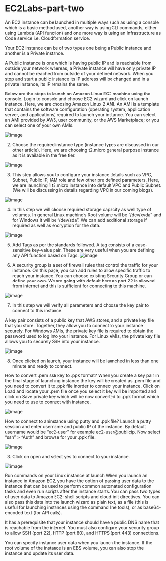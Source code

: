 # EC2Labs-part-two

An EC2 instance can be launched in multiple ways such as using a console which is a basic method used, another way is using CLI commands, either using Lambda (API function) and one more way is using an Infrastructure as Code service i.e. Cloudformation service.

Your EC2 instance can be of two types one being a Public instance and another is a Private instance.

A Public instance is one which is having public IP and is reachable from outside your network whereas, a Private instance will have only private IP and cannot be reached from outside of your defined network. When you stop and start a public instance its IP address will be changed and in a private instance, its IP remains the same.

Below are the steps to launch an Amazon Linux EC2 machine using the console.
Login to console and choose EC2 wizard and click on launch instance. Here, we are choosing Amazon Linux 2 AMI.
An AMI is a template that contains the software configuration (operating system, application server, and applications) required to launch your instance. You can select an AMI provided by AWS, user community, or the AWS Marketplace; or you can select one of your own AMIs.

![image](https://user-images.githubusercontent.com/103466963/174646505-2cd3db3e-aab1-48b7-b56e-a5822beb5433.png)

2. Choose the required instance type (instance types are discussed in our other article). Here, we are choosing t2.micro general purpose instance as it is available in the free tier.

![image](https://user-images.githubusercontent.com/103466963/174646691-47ce1f00-5407-4a53-9733-ca7c8e61c06f.png)

3. This step allows you to configure your instance details such as VPC, Subnet, Public IP, IAM role and few other pre defined parameters. Here, we are launching 1 t2.micro instance into default VPC and Public Subnet. (We will be discussing in details regarding VPC in our coming blogs).

![image](https://user-images.githubusercontent.com/103466963/174650024-fecebc6b-01f5-4a7e-b31d-f3c0a3bee361.png)


4. In this step we will choose required storage capacity as well type of volumes. In general Linux machine’s Root volume will be “/dev/xvda” and for Windows it will be “/dev/sda”. We can add additional storage if required as well as encryption for the data.

![image](https://user-images.githubusercontent.com/103466963/174649820-dec83986-2fda-47b7-a4be-1b52b214a7c8.png)


5. Add Tags as per the standards followed. A tag consists of a case-sensitive key-value pair. These are very useful when you are defining any API function based on Tags.
![image](https://user-images.githubusercontent.com/103466963/174649652-f50528f6-2d36-45cb-9bf7-6a5386a1eaf2.png)


6. A security group is a set of firewall rules that control the traffic for your instance. On this page, you can add rules to allow specific traffic to reach your instance. You can choose existing Security Group or can define your own. We are going with default here as port 22 is allowed from internet and this is sufficient for connecting to this machine.

![image](https://user-images.githubusercontent.com/103466963/174649752-258856bc-6c0d-47c3-805c-abe1d6fada5f.png)

7. In this step we will verify all parameters and choose the key pair to connect to this instance.

A key pair consists of a public key that AWS stores, and a private key file that you store. Together, they allow you to connect to your instance securely. For Windows AMIs, the private key file is required to obtain the password used to log into your instance. For Linux AMIs, the private key file allows you to securely SSH into your instance.

![image](https://user-images.githubusercontent.com/103466963/174650142-a121f790-1144-475a-bc19-a2df4a7fdedb.png)

8. Once clicked on launch, your instance will be launched in less than one minute and ready to connect.

How to convert .pem ssh key to .ppk format?
When you create a key pair in the final stage of launching instance the key will be created as .pem file and you need to convert it to .ppk file inorder to connect your instance.
Click on Load and locate your .pem file once you select it key will be imported and click on Save private key which will be now converted to .ppk format which you need to use to connect with instance.

![image](https://user-images.githubusercontent.com/103466963/174651978-c56005c3-8d64-47a9-bab0-0d162a8da68b.png)

How to connect to aninstance using putty and .ppk file?
Launch a putty session and enter username and public IP of the instance. By default username would be “ec2-user” for example ec2-user@publicip.
Now select “ssh” > “Auth” and browse for your .ppk file.

![image](https://user-images.githubusercontent.com/103466963/174652102-6212ddfa-266f-471b-97b1-1292cb3a990e.png)

3. Click on open and select yes to connect to your instance.

![image](https://user-images.githubusercontent.com/103466963/174652298-b3786885-5060-4453-a1ac-05fdf77265a3.png)

Run commands on your Linux instance at launch
When you launch an instance in Amazon EC2, you have the option of passing user data to the instance that can be used to perform common automated configuration tasks and even run scripts after the instance starts. You can pass two types of user data to Amazon EC2: shell scripts and cloud-init directives. You can also pass this data into the launch wizard as plain text, as a file (this is useful for launching instances using the command line tools), or as base64-encoded text (for API calls).

It has a prerequisite that your instance should have a public DNS name that is reachable from the internet. You must also configure your security group to allow SSH (port 22), HTTP (port 80), and HTTPS (port 443) connections.

You can specify instance user data when you launch the instance. If the root volume of the instance is an EBS volume, you can also stop the instance and update its user data.

